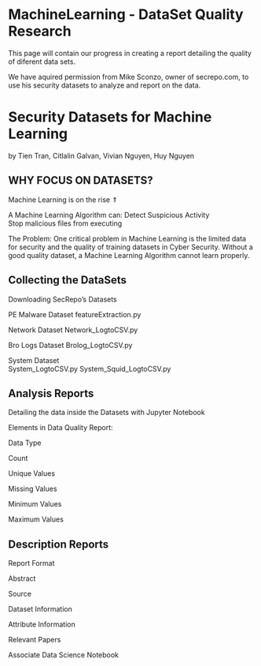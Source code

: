 # MachineLearning - DataSet Quality Research

This page will contain our progress in creating a report detailing the quality of diferent data sets.

We have aquired permission from Mike Sconzo, owner of secrepo.com, to use his security datasets to analyze and report on the data. 


# Security Datasets for Machine Learning
by Tien Tran, Citlalin Galvan, Vivian Nguyen, Huy Nguyen

## WHY FOCUS ON DATASETS?
Machine Learning is on the rise ⇑

A Machine Learning Algorithm can: 
Detect Suspicious Activity  
Stop malicious files from executing

The Problem:
One critical problem in Machine Learning is the limited data for security and the quality of training datasets in Cyber Security. Without a good quality dataset, a Machine Learning Algorithm cannot learn properly.

## Collecting the DataSets
Downloading SecRepo’s Datasets

PE Malware Dataset
featureExtraction.py

Network Dataset
Network_LogtoCSV.py

Bro Logs Dataset
Brolog_LogtoCSV.py

System Dataset	
System_LogtoCSV.py
System_Squid_LogtoCSV.py

## Analysis Reports 
Detailing the data inside the Datasets with Jupyter Notebook

Elements in Data Quality Report:

Data Type 

Count 

Unique Values	 

Missing Values 

Minimum Values 

Maximum Values 

## Description Reports

Report Format

Abstract

Source

Dataset Information

Attribute Information

Relevant Papers

Associate Data Science Notebook

